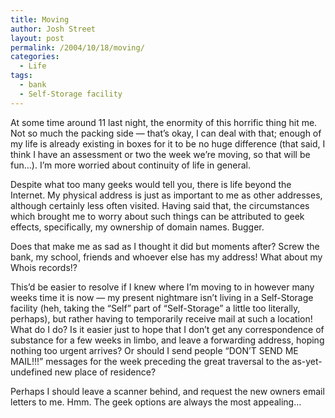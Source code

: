 ```yaml
---
title: Moving
author: Josh Street
layout: post
permalink: /2004/10/18/moving/
categories:
  - Life
tags:
  - bank
  - Self-Storage facility
---
```

At some time around 11 last night, the enormity of this horrific thing hit me. Not so much the packing side &#8212; that&#8217;s okay, I can deal with that; enough of my life is already existing in boxes for it to be no huge difference (that said, I think I have an assessment or two the week we&#8217;re moving, so that will be fun&#8230;). I&#8217;m more worried about continuity of life in general.<!--more-->

Despite what too many geeks would tell you, there is life beyond the Internet. My physical address is just as important to me as other addresses, although certainly less often visited. Having said that, the circumstances which brought me to worry about such things can be attributed to geek effects, specifically, my ownership of domain names. Bugger.

Does that make me as sad as I thought it did but moments after? Screw the bank, my school, friends and whoever else has my address! What about my Whois records!?

This&#8217;d be easier to resolve if I knew where I&#8217;m moving to in however many weeks time it is now &#8212; my present nightmare isn&#8217;t living in a Self-Storage facility (heh, taking the &#8220;Self&#8221; part of &#8220;Self-Storage&#8221; a little too literally, perhaps), but rather having to temporarily receive mail at such a location! What do I do? Is it easier just to hope that I don&#8217;t get any correspondence of substance for a few weeks in limbo, and leave a forwarding address, hoping nothing too urgent arrives? Or should I send people &#8220;DON&#8217;T SEND ME MAIL!!!&#8221; messages for the week preceding the great traversal to the as-yet-undefined new place of residence?

Perhaps I should leave a scanner behind, and request the new owners email letters to me. Hmm. The geek options are always the most appealing&#8230;